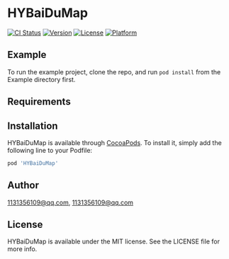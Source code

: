 # HYBaiDuMap

[![CI Status](http://img.shields.io/travis/1131356109@qq.com/HYBaiDuMap.svg?style=flat)](https://travis-ci.org/1131356109@qq.com/HYBaiDuMap)
[![Version](https://img.shields.io/cocoapods/v/HYBaiDuMap.svg?style=flat)](http://cocoapods.org/pods/HYBaiDuMap)
[![License](https://img.shields.io/cocoapods/l/HYBaiDuMap.svg?style=flat)](http://cocoapods.org/pods/HYBaiDuMap)
[![Platform](https://img.shields.io/cocoapods/p/HYBaiDuMap.svg?style=flat)](http://cocoapods.org/pods/HYBaiDuMap)

## Example

To run the example project, clone the repo, and run `pod install` from the Example directory first.

## Requirements

## Installation

HYBaiDuMap is available through [CocoaPods](http://cocoapods.org). To install
it, simply add the following line to your Podfile:

```ruby
pod 'HYBaiDuMap'
```

## Author

1131356109@qq.com, 1131356109@qq.com

## License

HYBaiDuMap is available under the MIT license. See the LICENSE file for more info.
